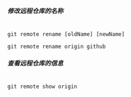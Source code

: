 ##### 修改远程仓库的名称
```shell

git remote rename [oldName] [newName]

git remote rename origin github
```

##### 查看远程仓库的信息

``` shell

git remote show origin

```